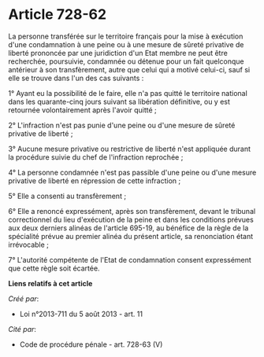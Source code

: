 # Article 728-62

La personne transférée sur le territoire français pour la mise à exécution d'une condamnation à une peine ou à une mesure de
sûreté privative de liberté prononcée par une juridiction d'un Etat membre ne peut être recherchée, poursuivie, condamnée ou
détenue pour un fait quelconque antérieur à son transfèrement, autre que celui qui a motivé celui-ci, sauf si elle se trouve
dans l'un des cas suivants : 

1° Ayant eu la possibilité de le faire, elle n'a pas quitté le territoire national dans les quarante-cinq jours suivant sa
libération définitive, ou y est retournée volontairement après l'avoir quitté ; 

2° L'infraction n'est pas punie d'une peine ou d'une mesure de sûreté privative de liberté ; 

3° Aucune mesure privative ou restrictive de liberté n'est appliquée durant la procédure suivie du chef de l'infraction
reprochée ; 

4° La personne condamnée n'est pas passible d'une peine ou d'une mesure privative de liberté en répression de cette
infraction ; 

5° Elle a consenti au transfèrement ; 

6° Elle a renoncé expressément, après son transfèrement, devant le tribunal correctionnel du lieu d'exécution de la peine et
dans les conditions prévues aux deux derniers alinéas de l'article 695-19, au bénéfice de la règle de la spécialité prévue au
premier alinéa du présent article, sa renonciation étant irrévocable ; 

7° L'autorité compétente de l'Etat de condamnation consent expressément que cette règle soit écartée.

**Liens relatifs à cet article**

_Créé par_:

  - Loi n°2013-711 du 5 août 2013 - art. 11

_Cité par_:

  - Code de procédure pénale - art. 728-63 (V)
